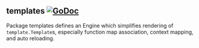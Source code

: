 templates [![GoDoc](https://godoc.org/github.com/elos/ehttp/templates?status.svg)](https://godoc.org/github.com/elos/ehttp/templates)
---------

Package templates defines an Engine which simplifies rendering of `template.Template`s, especially function map association, context mapping, and auto reloading.
